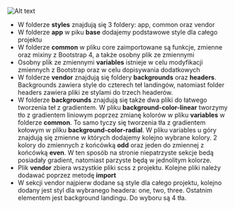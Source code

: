 ![Alt text](http://www.aflofarm.com.pl/static/images/aflofarm_logo2.png)


* W folderze **styles** znajdują się 3 foldery: app, common oraz vendor
* W folderze **app** w piku **base** dodajemy podstawowe style dla całego projektu
* W folderze **common** w pliku core zaimportowane są funkcje, zmienne oraz mixiny z Bootstrap 4, a także osobny plik ze zmiennymi
* Osobny plik ze zmiennymi **variables** istnieje w celu modyfikacji zmiennych z Bootstrap oraz w celu dopisywania dodatkowych
* W folderze **vendor** znajdują się foldery **backgrounds** oraz **headers**. Backgrounds zawiera style do czterech teł landingów, natomiast folder headers zawiera pliki ze stylami do trzech headerów.
* W folderze **backgrounds** znajdują się także dwa pliki do łatwego tworzenia teł z gradientem. W pliku **background-color-linear** tworzymy tło z gradientem liniowym poprzez zmianę kolorów w pliku **variables** w folderze **common**. To samo tyczy się tworzenia tła z gradientem kołowym w pliku **background-color-radial**. W pliku variables u góry znajdują się zmienne w których dodajemy kolejno wybrane kolory. 2 kolory do zmiennych z końcówką **odd** oraz jeden do zmiennej z końcówką **even**. W ten sposób na stronie niepatrzyste sekcje bedą posiadały gradient, natomiast parzyste będą w jednolitym kolorze.
* Plik **vendor** zbiera wszystkie pliki scss z projektu. Kolejne pliki należy dodawać poprzez metodę **import**
* W sekcji vendor najpierw dodane są style dla całego projektu, kolejno dodany jest styl dla wybranego headera: one, two, three. Ostatnim elementem jest background landingu. Do wyboru są 4 tła.
